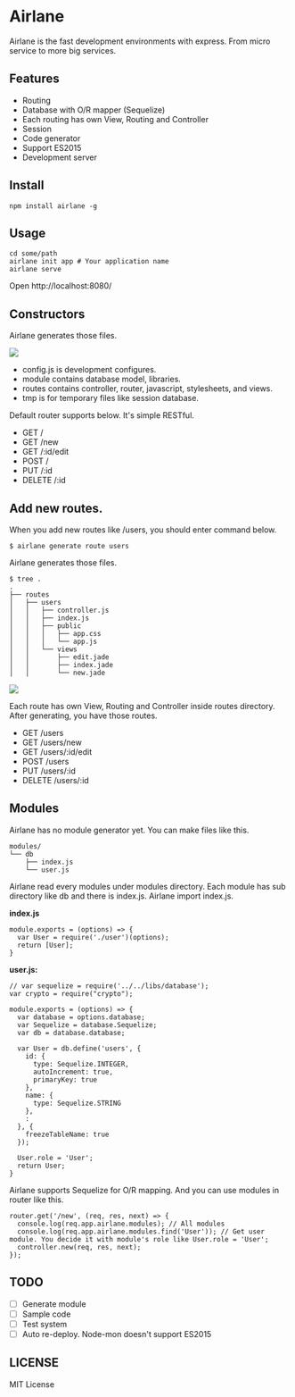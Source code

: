 # Airlane

Airlane is the fast development environments with express. From micro service to more big services.

## Features

- Routing
- Database with O/R mapper (Sequelize)
- Each routing has own View, Routing and Controller
- Session
- Code generator
- Support ES2015
- Development server

## Install

```
npm install airlane -g
```

## Usage

```
cd some/path
airlane init app # Your application name
airlane serve
```

Open http://localhost:8080/

## Constructors

Airlane generates those files.

![](../airline/images/airlane-2.png)

- config.js is development configures.
- module contains database model, libraries.
- routes contains controller, router, javascript, stylesheets, and views.
- tmp is for temporary files like session database.

Default router supports below. It's simple RESTful.

- GET /
- GET /new
- GET /:id/edit
- POST /
- PUT /:id
- DELETE /:id

## Add new routes.

When you add new routes like /users, you should enter command below.

```
$ airlane generate route users
```

Airlane generates those files.

```
$ tree .
.
├── routes
│   ├── users
│   │   ├── controller.js
│   │   ├── index.js
│   │   ├── public
│   │   │   ├── app.css
│   │   │   └── app.js
│   │   └── views
│   │       ├── edit.jade
│   │       ├── index.jade
│   │       └── new.jade
```

![](../airline/images/airlane-1.png)

Each route has own View, Routing and Controller inside routes directory. After generating, you have those routes.

- GET /users
- GET /users/new
- GET /users/:id/edit
- POST /users
- PUT /users/:id
- DELETE /users/:id

## Modules

Airlane has no module generator yet. You can make files like this.

```
modules/
└── db
    ├── index.js
    └── user.js
```

Airlane read every modules under modules directory. Each module has sub directory like db and there is index.js. Airlane import index.js.

**index.js**

```
module.exports = (options) => {
  var User = require('./user')(options);
  return [User];
}
```

**user.js:**

```
// var sequelize = require('../../libs/database');
var crypto = require("crypto");

module.exports = (options) => {
  var database = options.database;
  var Sequelize = database.Sequelize;
  var db = database.database;

  var User = db.define('users', {
    id: {
      type: Sequelize.INTEGER,
      autoIncrement: true,
      primaryKey: true
    },
    name: {
      type: Sequelize.STRING
    },
    :
  }, {
    freezeTableName: true
  });

  User.role = 'User';
  return User;
}
```

Airlane supports Sequelize for O/R mapping. And you can use modules in router like this.

```
router.get('/new', (req, res, next) => {
  console.log(req.app.airlane.modules); // All modules
  console.log(req.app.airlane.modules.find('User')); // Get user module. You decide it with module's role like User.role = 'User';
  controller.new(req, res, next);
});
```

## TODO

- [ ] Generate module
- [ ] Sample code
- [ ] Test system
- [ ] Auto re-deploy. Node-mon doesn't support ES2015

## LICENSE

MIT License
